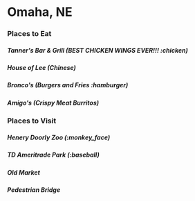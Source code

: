 # Omaha, NE

### Places to Eat

##### Tanner's Bar & Grill (BEST CHICKEN WINGS EVER!!! :chicken)
##### House of Lee (Chinese)
##### Bronco's (Burgers and Fries :hamburger)
##### Amigo's (Crispy Meat Burritos)

### Places to Visit

##### Henery Doorly	Zoo (:monkey_face)
##### TD Ameritrade Park (:baseball)
##### Old Market
##### Pedestrian Bridge

